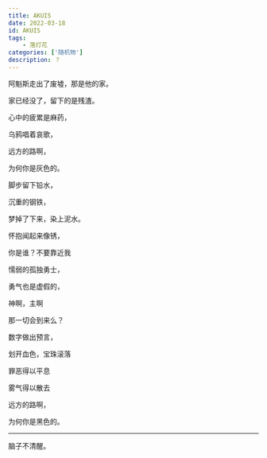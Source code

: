 ```yaml
---
title: AKUIS
date: 2022-03-18 
id: AKUIS
tags:  
    - 落灯花
categories: ['随机物']
description: ？
---
```

阿魁斯走出了废墟，那是他的家。

家已经没了，留下的是残渣。

心中的疲累是麻药，

乌鸦唱着哀歌，

远方的路啊，

为何你是灰色的。

脚步留下铅水，

沉重的钢铁，

梦掉了下来，染上泥水。

怀抱闻起来像锈，

你是谁？不要靠近我

懦弱的孤独勇士，

勇气也是虚假的，

神啊，主啊

那一切会到来么？

数字做出预言，

划开血色，宝珠滚落

罪恶得以平息

雾气得以散去

远方的路啊，

为何你是黑色的。

------
脑子不清醒。